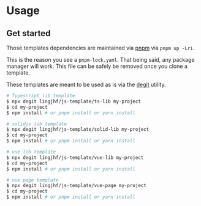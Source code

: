 # Usage

## Get started

Those templates dependencies are maintained via [pnpm](https://pnpm.io) via `pnpm up -Lri`.

This is the reason you see a `pnpm-lock.yaml`. That being said, any package manager will work. This file can be safely be removed once you clone a template.

These templates are meant to be used as is via the [degit](https://github.com/Rich-Harris/degit) utility.

```bash
# Typescript lib template
$ npx degit lingjhf/js-template/ts-lib my-project
$ cd my-project
$ npm install # or pnpm install or yarn install
```

```bash
# solidjs lib template
$ npx degit lingjhf/js-template/solid-lib my-project
$ cd my-project
$ npm install # or pnpm install or yarn install
```

```bash
# vue lib template
$ npx degit lingjhf/js-template/vue-lib my-project
$ cd my-project
$ npm install # or pnpm install or yarn install
```

```bash
# vue page template
$ npx degit lingjhf/js-template/vue-page my-project
$ cd my-project
$ npm install # or pnpm install or yarn install
```
